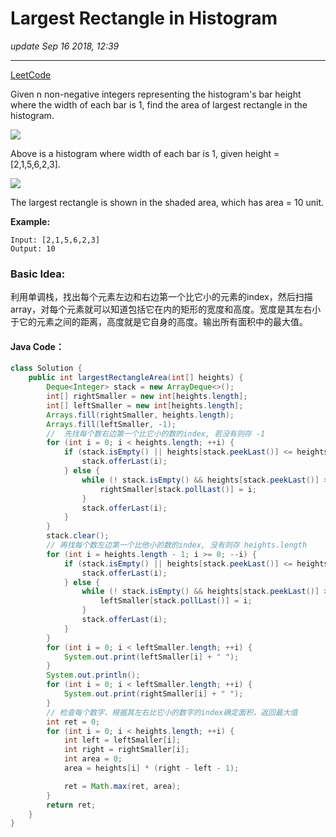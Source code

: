 # Largest Rectangle in Histogram
_update Sep 16 2018, 12:39_

---
[LeetCode](https://leetcode.com/problems/largest-rectangle-in-histogram/description/)

Given n non-negative integers representing the histogram's bar height where the width of each bar is 1, find the area of largest rectangle in the histogram.

![](https://leetcode.com/static/images/problemset/histogram.png)

Above is a histogram where width of each bar is 1, given height = [2,1,5,6,2,3].

![](https://leetcode.com/static/images/problemset/histogram_area.png)

The largest rectangle is shown in the shaded area, which has area = 10 unit.



**Example:**

    Input: [2,1,5,6,2,3]
    Output: 10

### Basic Idea:
利用单调栈，找出每个元素左边和右边第一个比它小的元素的index，然后扫描array，对每个元素就可以知道包括它在内的矩形的宽度和高度。宽度是其左右小于它的元素之间的距离，高度就是它自身的高度。输出所有面积中的最大值。

#### Java Code：
```java
class Solution {
    public int largestRectangleArea(int[] heights) {
        Deque<Integer> stack = new ArrayDeque<>();
        int[] rightSmaller = new int[heights.length];
        int[] leftSmaller = new int[heights.length];
        Arrays.fill(rightSmaller, heights.length);
        Arrays.fill(leftSmaller, -1);
        //  先找每个数右边第一个比它小的数的index, 若没有则存 -1
        for (int i = 0; i < heights.length; ++i) {
            if (stack.isEmpty() || heights[stack.peekLast()] <= heights[i]) {
                stack.offerLast(i);
            } else {
                while (! stack.isEmpty() && heights[stack.peekLast()] > heights[i]) {
                    rightSmaller[stack.pollLast()] = i;
                }
                stack.offerLast(i);
            }
        }
        stack.clear();
        // 再找每个数左边第一个比他小的数的index, 没有则存 heights.length
        for (int i = heights.length - 1; i >= 0; --i) {
            if (stack.isEmpty() || heights[stack.peekLast()] <= heights[i]) {
                stack.offerLast(i);
            } else {
                while (! stack.isEmpty() && heights[stack.peekLast()] > heights[i]) {
                    leftSmaller[stack.pollLast()] = i;
                }
                stack.offerLast(i);
            }
        }
        for (int i = 0; i < leftSmaller.length; ++i) {
            System.out.print(leftSmaller[i] + " ");
        }
        System.out.println();
        for (int i = 0; i < leftSmaller.length; ++i) {
            System.out.print(rightSmaller[i] + " ");
        }
        // 检查每个数字，根据其左右比它小的数字的index确定面积，返回最大值
        int ret = 0;
        for (int i = 0; i < heights.length; ++i) {
            int left = leftSmaller[i];
            int right = rightSmaller[i];
            int area = 0;
            area = heights[i] * (right - left - 1);

            ret = Math.max(ret, area);
        }
        return ret;
    }
}
```
